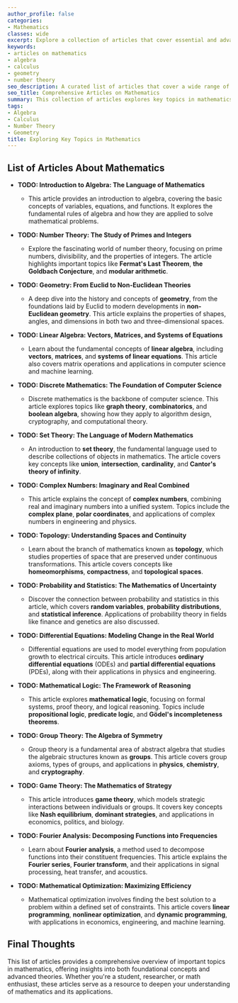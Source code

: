 ```yaml
---
author_profile: false
categories:
- Mathematics
classes: wide
excerpt: Explore a collection of articles that cover essential and advanced topics in mathematics, providing insights into various fields like algebra, calculus, number theory, and geometry.
keywords:
- articles on mathematics
- algebra
- calculus
- geometry
- number theory
seo_description: A curated list of articles that cover a wide range of topics in mathematics, from algebra and calculus to number theory and geometry, offering insights into key concepts and advanced topics.
seo_title: Comprehensive Articles on Mathematics
summary: This collection of articles explores key topics in mathematics, offering insights into fundamental concepts and advanced theories. Covering areas like algebra, calculus, number theory, and geometry, these articles provide a comprehensive guide for students, researchers, and enthusiasts.
tags:
- Algebra
- Calculus
- Number Theory
- Geometry
title: Exploring Key Topics in Mathematics
---
```


## List of Articles About Mathematics

- **TODO: Introduction to Algebra: The Language of Mathematics**
   - This article provides an introduction to algebra, covering the basic concepts of variables, equations, and functions. It explores the fundamental rules of algebra and how they are applied to solve mathematical problems.





- **TODO: Number Theory: The Study of Primes and Integers**
   - Explore the fascinating world of number theory, focusing on prime numbers, divisibility, and the properties of integers. The article highlights important topics like **Fermat's Last Theorem**, **the Goldbach Conjecture**, and **modular arithmetic**.

- **TODO: Geometry: From Euclid to Non-Euclidean Theories**
   - A deep dive into the history and concepts of **geometry**, from the foundations laid by Euclid to modern developments in **non-Euclidean geometry**. This article explains the properties of shapes, angles, and dimensions in both two and three-dimensional spaces.

- **TODO: Linear Algebra: Vectors, Matrices, and Systems of Equations**
   - Learn about the fundamental concepts of **linear algebra**, including **vectors**, **matrices**, and **systems of linear equations**. This article also covers matrix operations and applications in computer science and machine learning.

- **TODO: Discrete Mathematics: The Foundation of Computer Science**
   - Discrete mathematics is the backbone of computer science. This article explores topics like **graph theory**, **combinatorics**, and **boolean algebra**, showing how they apply to algorithm design, cryptography, and computational theory.

- **TODO: Set Theory: The Language of Modern Mathematics**
   - An introduction to **set theory**, the fundamental language used to describe collections of objects in mathematics. The article covers key concepts like **union**, **intersection**, **cardinality**, and **Cantor's theory of infinity**.

- **TODO: Complex Numbers: Imaginary and Real Combined**
   - This article explains the concept of **complex numbers**, combining real and imaginary numbers into a unified system. Topics include the **complex plane**, **polar coordinates**, and applications of complex numbers in engineering and physics.

- **TODO: Topology: Understanding Spaces and Continuity**
   - Learn about the branch of mathematics known as **topology**, which studies properties of space that are preserved under continuous transformations. This article covers concepts like **homeomorphisms**, **compactness**, and **topological spaces**.

- **TODO: Probability and Statistics: The Mathematics of Uncertainty**
   - Discover the connection between probability and statistics in this article, which covers **random variables**, **probability distributions**, and **statistical inference**. Applications of probability theory in fields like finance and genetics are also discussed.

- **TODO: Differential Equations: Modeling Change in the Real World**
   - Differential equations are used to model everything from population growth to electrical circuits. This article introduces **ordinary differential equations** (ODEs) and **partial differential equations** (PDEs), along with their applications in physics and engineering.

- **TODO: Mathematical Logic: The Framework of Reasoning**
   - This article explores **mathematical logic**, focusing on formal systems, proof theory, and logical reasoning. Topics include **propositional logic**, **predicate logic**, and **Gödel's incompleteness theorems**.

- **TODO: Group Theory: The Algebra of Symmetry**
   - Group theory is a fundamental area of abstract algebra that studies the algebraic structures known as **groups**. This article covers group axioms, types of groups, and applications in **physics**, **chemistry**, and **cryptography**.

- **TODO: Game Theory: The Mathematics of Strategy**
   - This article introduces **game theory**, which models strategic interactions between individuals or groups. It covers key concepts like **Nash equilibrium**, **dominant strategies**, and applications in economics, politics, and biology.

- **TODO: Fourier Analysis: Decomposing Functions into Frequencies**
   - Learn about **Fourier analysis**, a method used to decompose functions into their constituent frequencies. This article explains the **Fourier series**, **Fourier transform**, and their applications in signal processing, heat transfer, and acoustics.

- **TODO: Mathematical Optimization: Maximizing Efficiency**
   - Mathematical optimization involves finding the best solution to a problem within a defined set of constraints. This article covers **linear programming**, **nonlinear optimization**, and **dynamic programming**, with applications in economics, engineering, and machine learning.

## Final Thoughts

This list of articles provides a comprehensive overview of important topics in mathematics, offering insights into both foundational concepts and advanced theories. Whether you're a student, researcher, or math enthusiast, these articles serve as a resource to deepen your understanding of mathematics and its applications.
